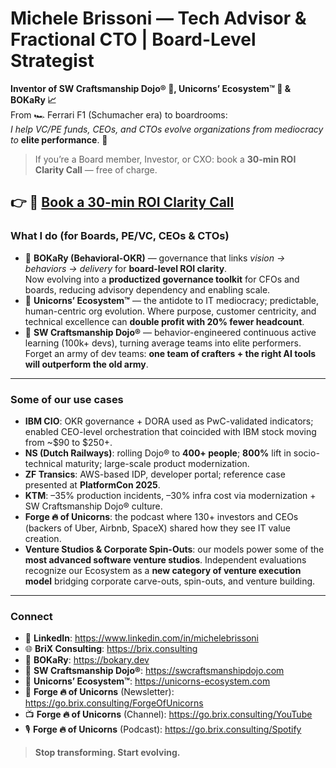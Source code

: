 # Michele Brissoni — Tech Advisor & Fractional CTO | Board-Level Strategist  

**Inventor of SW Craftsmanship Dojo® 🥋, Unicorns’ Ecosystem™ 🦄 & BOKaRy 📈**  
From 🏎️ Ferrari F1 (Schumacher era) to boardrooms:  
_I help VC/PE funds, CEOs, and CTOs evolve organizations from mediocracy to_ **elite performance**. 🥇  


> If you’re a Board member, Investor, or CXO: book a **30-min ROI Clarity Call** — free of charge.

 
👉 📅 [Book a 30-min ROI Clarity Call](https://calendar.app.google/PcALgpkXUP63dwaE8)  
---

### What I do (for Boards, PE/VC, CEOs & CTOs)
- 🔭 **BOKaRy (Behavioral-OKR)** — governance that links *vision → behaviors → delivery* for **board-level ROI clarity**.  
  Now evolving into a **productized governance toolkit** for CFOs and boards, reducing advisory dependency and enabling scale.  
- 🦄 **Unicorns’ Ecosystem™** — the antidote to IT mediocracy; predictable, human-centric org evolution. Where purpose, customer centricity, and technical excellence can **double profit with 20% fewer headcount**.  
- 🥋 **SW Craftsmanship Dojo®** — behavior-engineered continuous active learning (100k+ devs), turning average teams into elite performers.  
  Forget an army of dev teams: **one team of crafters + the right AI tools will outperform the old army**.  

---

### Some of our use cases
- **IBM CIO**: OKR governance + DORA used as PwC-validated indicators; enabled CEO-level orchestration that coincided with IBM stock moving from ~$90 to $250+.  
- **NS (Dutch Railways)**: rolling Dojo® to **400+ people**; **800%** lift in socio-technical maturity; large-scale product modernization.  
- **ZF Transics**: AWS-based IDP, developer portal; reference case presented at **PlatformCon 2025**.  
- **KTM**: –35% production incidents, –30% infra cost via modernization + SW Craftsmanship Dojo® culture.  
- **Forge 🔥 of Unicorns**: the podcast where 130+ investors and CEOs (backers of Uber, Airbnb, SpaceX) shared how they see IT value creation.  
- **Venture Studios & Corporate Spin-Outs**: our models power some of the **most advanced software venture studios**. Independent evaluations recognize our Ecosystem as a **new category of venture execution model** bridging corporate carve-outs, spin-outs, and venture building.  

---

### Connect
- 💼 **LinkedIn**: https://www.linkedin.com/in/michelebrissoni
- 🌐 **BriX Consulting**: https://brix.consulting
- 🔭 **BOKaRy**: https://bokary.dev  
- 🥋 **SW Craftsmanship Dojo®**: https://swcraftsmanshipdojo.com  
- 🦄 **Unicorns’ Ecosystem™**: https://unicorns-ecosystem.com  
- 📰 **Forge 🔥 of Unicorns** (Newsletter): https://go.brix.consulting/ForgeOfUnicorns  
- 📺 **Forge 🔥 of Unicorns** (Channel): https://go.brix.consulting/YouTube
- 🎙️ **Forge 🔥 of Unicorns** (Podcast): https://go.brix.consulting/Spotify


> **Stop transforming. Start evolving.**  
